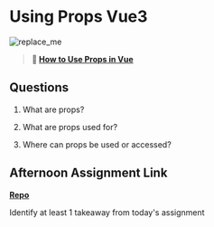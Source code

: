 # Using Props Vue3

![replace_me](https://codeworks.blob.core.windows.net/public/assets/img/illustrations/placeholder.svg)

> **📖 [How to Use Props in Vue](https://codeworksacademy.com/fs-student-guide/resources/wk6/02-Props)**

## Questions

1. What are props?

2. What are props used for?

3. Where can props be used or accessed?

## Afternoon Assignment Link

**[Repo](https://github.com/BDVassar/<ASSIGNMENT_REPO>)**

Identify at least 1 takeaway from today's assignment
